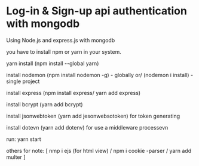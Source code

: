 # Log-in & Sign-up api authentication with mongodb 
Using Node.js and express.js with mongodb 


you have to install npm or yarn in your system.


yarn install (npm install --global yarn)

install nodemon (npm install nodemon -g) - globally or/ (nodemon i install) - single project

install express (npm install express/ yarn add express)

install bcrypt (yarn add bcrypt)

install jsonwebtoken (yarn add jesonwebsotoken) for token generating

install dotevn (yarn add dotenv) for use a middleware processevn


run: yarn start


others for note: [  nmp i ejs (for html view) / npm i cookie -parser / yarn add multer  ]

